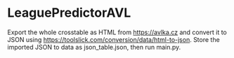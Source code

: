 # LeaguePredictorAVL

Export the whole crosstable as HTML from https://avlka.cz and convert it to JSON using https://toolslick.com/conversion/data/html-to-json.
Store the imported JSON to data as json_table.json, then run main.py.